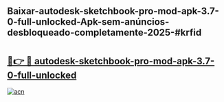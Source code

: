 ## Baixar-autodesk-sketchbook-pro-mod-apk-3.7-0-full-unlocked-Apk-sem-anúncios-desbloqueado-completamente-2025-#krfid

# <h2><a href="https://ainizakaria.my?title=autodesk-sketchbook-pro-mod-apk-3.7-0-full-unlocked&ref=22M">🔗👉 🔴 autodesk-sketchbook-pro-mod-apk-3.7-0-full-unlocked</a></h2>

[![acn](https://github.com/user-attachments/assets/0f9c940e-d8b0-45ae-aac7-cd30a18b3e1c)](https://ainizakaria.my?title=autodesk-sketchbook-pro-mod-apk-3.7-0-full-unlocked&ref=22M)

